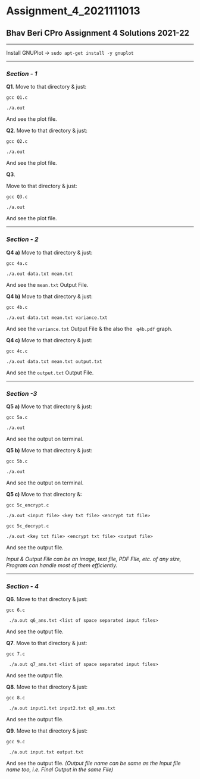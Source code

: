 # Assignment_4_2021111013
## Bhav Beri CPro Assignment 4 Solutions 2021-22
----
Install GNUPlot -> ``` sudo apt-get install -y gnuplot ```

----
### _Section - 1_
**Q1**. Move to that directory & just:

``` gcc Q1.c ```

``` ./a.out ```

And see the plot file.

**Q2**. Move to that  directory & just:

``` gcc Q2.c ```

``` ./a.out ```

And see the plot file.

**Q3**. 

Move to that  directory & just:

``` gcc Q3.c ```

``` ./a.out ```

And see the plot file.

----
### _Section - 2_
**Q4 a)** Move to that directory & just:

```gcc 4a.c ```

```./a.out data.txt mean.txt ```

And see the ```mean.txt``` Output File.

**Q4 b)** Move to that directory & just:

```gcc 4b.c ```

```./a.out data.txt mean.txt variance.txt```

And see the ```variance.txt``` Output File  & the also the ``` q4b.pdf``` graph.

**Q4 c)** Move to that directory & just:

```gcc 4c.c ```

```./a.out data.txt mean.txt output.txt```

And see the ```output.txt``` Output File.

----
### _Section -3_

**Q5 a)** Move to that  directory & just:

``` gcc 5a.c ```

``` ./a.out ```

And see the output on terminal.

**Q5 b)** Move to that  directory & just:

``` gcc 5b.c ```

``` ./a.out ```

And see the output on terminal.

**Q5 c)** Move to that  directory &:

``` gcc 5c_encrypt.c ```

``` ./a.out <input file> <key txt file> <encrypt txt file> ```

``` gcc 5c_decrypt.c ```

``` ./a.out <key txt file> <encrypt txt file> <output file> ```

And see the output file.

_Input & Output File can be an image, text file, PDF FIle, etc. of any size, Program can handle most of them efficiently._

----
### _Section - 4_

**Q6**. Move to that directory & just:

``` gcc 6.c ```

``` ./a.out q6_ans.txt <list of space separated input files>```

And see the output file.

**Q7**. Move to that  directory & just:

``` gcc 7.c ```

``` ./a.out q7_ans.txt <list of space separated input files>```

And see the output file.

**Q8**. Move to that  directory & just:

``` gcc 8.c ```

``` ./a.out input1.txt input2.txt q8_ans.txt```

And see the output file.

**Q9**. Move to that  directory & just:

``` gcc 9.c ```

``` ./a.out input.txt output.txt```

And see the output file. _(Output file name can be same as the Input file name too, i.e. Final Output in the same File)_
